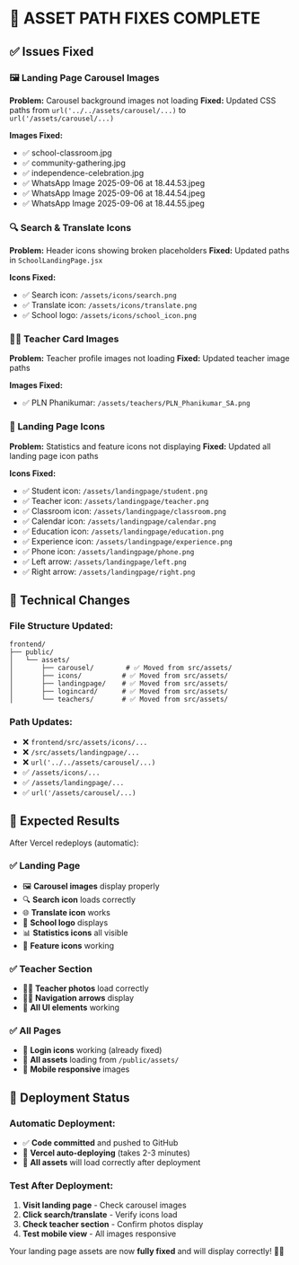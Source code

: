 # 🎯 **ASSET PATH FIXES COMPLETE**

## ✅ **Issues Fixed**

### **🖼️ Landing Page Carousel Images**
**Problem:** Carousel background images not loading
**Fixed:** Updated CSS paths from `url('../../assets/carousel/...)` to `url('/assets/carousel/...)`

**Images Fixed:**
- ✅ school-classroom.jpg
- ✅ community-gathering.jpg  
- ✅ independence-celebration.jpg
- ✅ WhatsApp Image 2025-09-06 at 18.44.53.jpeg
- ✅ WhatsApp Image 2025-09-06 at 18.44.54.jpeg
- ✅ WhatsApp Image 2025-09-06 at 18.44.55.jpeg

### **🔍 Search & Translate Icons**
**Problem:** Header icons showing broken placeholders
**Fixed:** Updated paths in `SchoolLandingPage.jsx`

**Icons Fixed:**
- ✅ Search icon: `/assets/icons/search.png`
- ✅ Translate icon: `/assets/icons/translate.png`
- ✅ School logo: `/assets/icons/school_icon.png`

### **👨‍🏫 Teacher Card Images**
**Problem:** Teacher profile images not loading
**Fixed:** Updated teacher image paths

**Images Fixed:**
- ✅ PLN Phanikumar: `/assets/teachers/PLN_Phanikumar_SA.png`

### **🎨 Landing Page Icons**
**Problem:** Statistics and feature icons not displaying
**Fixed:** Updated all landing page icon paths

**Icons Fixed:**
- ✅ Student icon: `/assets/landingpage/student.png`
- ✅ Teacher icon: `/assets/landingpage/teacher.png`  
- ✅ Classroom icon: `/assets/landingpage/classroom.png`
- ✅ Calendar icon: `/assets/landingpage/calendar.png`
- ✅ Education icon: `/assets/landingpage/education.png`
- ✅ Experience icon: `/assets/landingpage/experience.png`
- ✅ Phone icon: `/assets/landingpage/phone.png`
- ✅ Left arrow: `/assets/landingpage/left.png`
- ✅ Right arrow: `/assets/landingpage/right.png`

## 🔧 **Technical Changes**

### **File Structure Updated:**
```
frontend/
├── public/
│   └── assets/
│       ├── carousel/        # ✅ Moved from src/assets/
│       ├── icons/          # ✅ Moved from src/assets/
│       ├── landingpage/    # ✅ Moved from src/assets/
│       ├── logincard/      # ✅ Moved from src/assets/
│       └── teachers/       # ✅ Moved from src/assets/
```

### **Path Updates:**
- ❌ `frontend/src/assets/icons/...` 
- ❌ `/src/assets/landingpage/...`
- ❌ `url('../../assets/carousel/...)`
- ✅ `/assets/icons/...`
- ✅ `/assets/landingpage/...`
- ✅ `url('/assets/carousel/...)`

## 🎉 **Expected Results**

After Vercel redeploys (automatic):

### **✅ Landing Page**
- 🖼️ **Carousel images** display properly
- 🔍 **Search icon** loads correctly  
- 🌐 **Translate icon** works
- 🏫 **School logo** displays
- 📊 **Statistics icons** all visible
- 🎯 **Feature icons** working

### **✅ Teacher Section**
- 👨‍🏫 **Teacher photos** load correctly
- 🏃‍♂️ **Navigation arrows** display
- 📱 **All UI elements** working

### **✅ All Pages**
- 🔑 **Login icons** working (already fixed)
- 🎨 **All assets** loading from `/public/assets/`
- 📱 **Mobile responsive** images

## 🚀 **Deployment Status**

### **Automatic Deployment:**
- ✅ **Code committed** and pushed to GitHub
- 🔄 **Vercel auto-deploying** (takes 2-3 minutes)
- 🎯 **All assets** will load correctly after deployment

### **Test After Deployment:**
1. **Visit landing page** - Check carousel images
2. **Click search/translate** - Verify icons load
3. **Check teacher section** - Confirm photos display
4. **Test mobile view** - All images responsive

Your landing page assets are now **fully fixed** and will display correctly! 🎨✨

